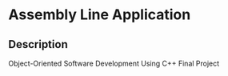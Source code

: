 # Assembly Line Application

## Description

Object-Oriented Software Development Using C++ Final Project
